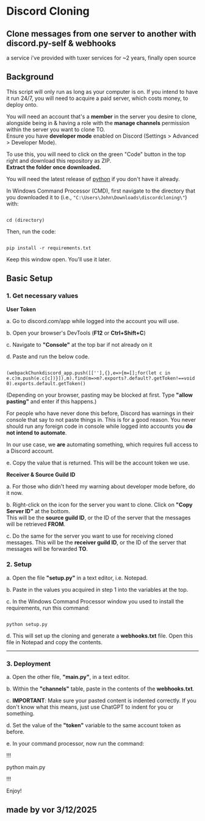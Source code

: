 # Discord Cloning

## Clone messages from one server to another with discord.py-self & webhooks

a service i've provided with tuxer services for ~2 years, finally open source

## Background

This script will only run as long as your computer is on. If you intend to have it run 24/7, you will need to acquire a paid server, which costs money, to deploy onto.

You will need an account that's a **member** in the server you desire to clone, alongside being in & having a role with the **manage channels** permission within the server you want to clone TO.  
Ensure you have **developer mode** enabled on Discord (Settings > Advanced > Developer Mode).

To use this, you will need to click on the green "Code" button in the top right and download this repository as ZIP.  
**Extract the folder once downloaded.**

You will need the latest release of [python](https://www.python.org/downloads/) if you don't have it already.

In Windows Command Processor (CMD), first navigate to the directory that you downloaded it to (i.e., `"C:\Users\John\Downloads\discordcloning\"`) with:

```

cd (directory)

```

Then, run the code:

```

pip install -r requirements.txt

```

Keep this window open. You'll use it later.

## Basic Setup

### 1. Get necessary values

**User Token**

a. Go to discord.com/app while logged into the account you will use.  

b. Open your browser's DevTools (**F12** or **Ctrl+Shift+C**)  

c. Navigate to **"Console"** at the top bar if not already on it  

d. Paste and run the below code.

```

(webpackChunkdiscord_app.push([[''],{},e=>{m=[];for(let c in e.c)m.push(e.c[c])}]),m).find(m=>m?.exports?.default?.getToken!==void 0).exports.default.getToken()

```

(Depending on your browser, pasting may be blocked at first. Type **"allow pasting"** and enter if this happens.)  

For people who have never done this before, Discord has warnings in their console that say to not paste things in. This is for a good reason. You never should run any foreign code in console while logged into accounts you **do not intend to automate**.  

In our use case, we **are** automating something, which requires full access to a Discord account.  

e. Copy the value that is returned. This will be the account token we use.



**Receiver & Source Guild ID**

a. For those who didn't heed my warning about developer mode before, do it now.  

b. Right-click on the icon for the server you want to clone. Click on **"Copy Server ID"** at the bottom.  
   This will be the **source guild ID**, or the ID of the server that the messages will be retrieved **FROM**.  

c. Do the same for the server you want to use for receiving cloned messages. This will be the **receiver guild ID**, or the ID of the server that messages will be forwarded **TO**.  

### 2. Setup

a. Open the file **"setup.py"** in a text editor, i.e. Notepad.  

b. Paste in the values you acquired in step 1 into the variables at the top.  

c. In the Windows Command Processor window you used to install the requirements, run this command:

```

python setup.py

```

d. This will set up the cloning and generate a **webhooks.txt** file. Open this file in Notepad and copy the contents.

---

### 3. Deployment

a. Open the other file, **"main.py"**, in a text editor.  

b. Within the **"channels"** table, paste in the contents of the **webhooks.txt**.  

c. **IMPORTANT**: Make sure your pasted content is indented correctly. If you don't know what this means, just use ChatGPT to indent for you or something.  

d. Set the value of the **"token"** variable to the same account token as before.  

e. In your command processor, now run the command:

!!!

python main.py

!!!

Enjoy!

## made by vor 3/12/2025
